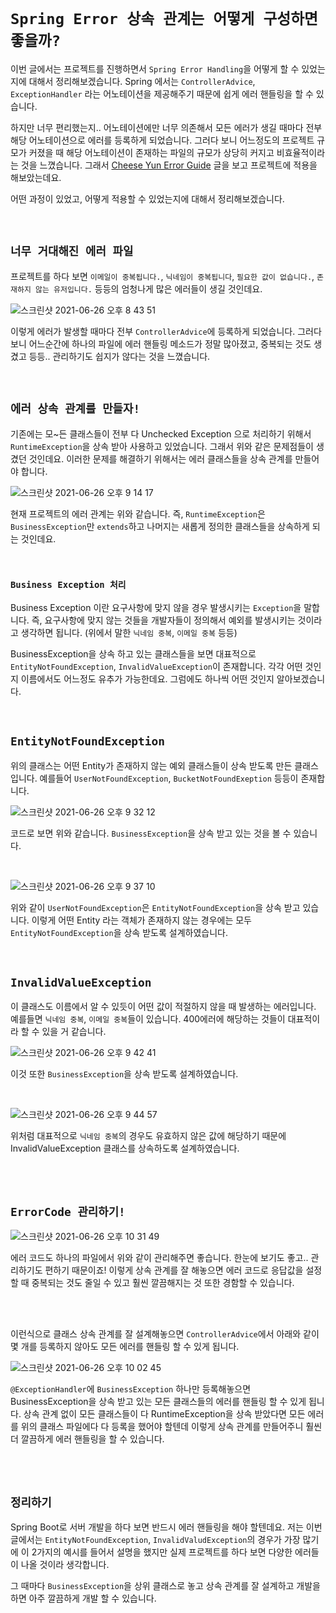 # `Spring Error 상속 관계는 어떻게 구성하면 좋을까?`

이번 글에서는 프로젝트를 진행하면서 `Spring Error Handling`을 어떻게 할 수 있었는지에 대해서 정리해보겠습니다. Spring 에서는 `ControllerAdvice`, `ExceptionHandler` 라는 어노테이션을 제공해주기 때문에 쉽게 에러 핸들링을 할 수 있습니다. 

하지만 너무 편리했는지.. 어노테이션에만 너무 의존해서 모든 에러가 생길 때마다 전부 해당 어노테이션으로 에러를 등록하게 되었습니다. 그러다 보니 어느정도의 프로젝트 규모가 커졌을 때 해당 어노테이션이 존재하는 파일의 규모가 상당히 커지고 비효율적이라는 것을 느꼈습니다.
그래서 [Cheese Yun Error Guide](https://cheese10yun.github.io/spring-guide-exception/) 글을 보고 프로젝트에 적용을 해보았는데요. 

어떤 과정이 있었고, 어떻게 적용할 수 있었는지에 대해서 정리해보겠습니다. 

<br>

## `너무 거대해진 에러 파일`

프로젝트를 하다 보면 `이메일이 중복됩니다.`, `닉네임이 중복됩니다`, `필요한 값이 없습니다.`, `존재하지 않는 유저입니다.` 등등의 엄청나게 많은 에러들이 생길 것인데요. 

![스크린샷 2021-06-26 오후 8 43 51](https://user-images.githubusercontent.com/45676906/123511901-39b20e00-d6bf-11eb-9652-0670f704fc11.png)

이렇게 에러가 발생할 때마다 전부 `ControllerAdvice`에 등록하게 되었습니다. 그러다 보니 어느순간에 하나의 파일에 에러 핸들링 메소드가 정말 많아졌고, 중복되는 것도 생겼고 등등.. 관리하기도 쉽지가 않다는 것을 느꼈습니다.

 
<br>

## `에러 상속 관계를 만들자!`

기존에는 모~든 클래스들이 전부 다 Unchecked Exception 으로 처리하기 위해서 `RuntimeException`을 상속 받아 사용하고 있었습니다. 그래서 위와 같은 문제점들이 생겼던 것인데요. 이러한 문제를 해결하기 위해서는 에러 클래스들을 상속 관계를 만들어야 합니다.

![스크린샷 2021-06-26 오후 9 14 17](https://user-images.githubusercontent.com/45676906/123512634-797af480-d6c3-11eb-9e86-e2c68015cf20.png)

현재 프로젝트의 에러 관계는 위와 같습니다. 즉, `RuntimeException`은 `BusinessException`만 `extends`하고 나머지는 새롭게 정의한 클래스들을 상속하게 되는 것인데요. 

<br>

### `Business Exception 처리`

Business Exception 이란 요구사항에 맞지 않을 경우 발생시키는 `Exception`을 말합니다. 즉, 요구사항에 맞지 않는 것들을 개발자들이 정의해서 예외를 발생시키는 것이라고 생각하면 됩니다. (위에서 말한 `닉네임 중복`, `이메일 중복` 등등)

BusinessException을 상속 하고 있는 클래스들을 보면 대표적으로 `EntityNotFoundException`, `InvalidValueException`이 존재합니다. 각각 어떤 것인지 이름에서도 어느정도 유추가 가능한데요. 그럼에도 하나씩 어떤 것인지 알아보겠습니다. 

<br>

## `EntityNotFoundException`

위의 클래스는 어떤 Entity가 존재하지 않는 예외 클래스들이 상속 받도록 만든 클래스입니다. 예를들어 `UserNotFoundException`, `BucketNotFoundExeption` 등등이 존재합니다. 

![스크린샷 2021-06-26 오후 9 32 12](https://user-images.githubusercontent.com/45676906/123513092-1fc7f980-d6c6-11eb-8403-dd696c2beea9.png)

코드로 보면 위와 같습니다. `BusinessException`을 상속 받고 있는 것을 볼 수 있습니다. 

<br>

![스크린샷 2021-06-26 오후 9 37 10](https://user-images.githubusercontent.com/45676906/123513186-ab418a80-d6c6-11eb-9bfd-e466e9d46179.png)

위와 같이 `UserNotFoundException`은 `EntityNotFoundException`을 상속 받고 있습니다. 이렇게 어떤 Entity 라는 객체가 존재하지 않는 경우에는 모두 `EntityNotFoundException`을 상속 받도록 설계하였습니다. 

<br>

## `InvalidValueException`

이 클래스도 이름에서 알 수 있듯이 어떤 값이 적절하지 않을 때 발생하는 에러입니다. 예를들면 `닉네임 중복`, `이메일 중복`들이 있습니다. 400에러에 해당하는 것들이 대표적이라 할 수 있을 거 같습니다. 

![스크린샷 2021-06-26 오후 9 42 41](https://user-images.githubusercontent.com/45676906/123513300-7124b880-d6c7-11eb-9999-5c1c13c1c54a.png)

이것 또한 `BusinessException`을 상속 받도록 설계하였습니다. 

<br>

![스크린샷 2021-06-26 오후 9 44 57](https://user-images.githubusercontent.com/45676906/123513352-c365d980-d6c7-11eb-8d4a-3c7da3d10baa.png)

위처럼 대표적으로 `닉네임 중복`의 경우도 유효하지 않은 값에 해당하기 때문에 InvalidValueException 클래스를 상속하도록 설계하였습니다.

<br> <br>

## `ErrorCode 관리하기!`

![스크린샷 2021-06-26 오후 10 31 49](https://user-images.githubusercontent.com/45676906/123514501-4e49d280-d6ce-11eb-9caa-4b7514284523.png)

에러 코드도 하나의 파일에서 위와 같이 관리해주면 좋습니다. 한눈에 보기도 좋고.. 관리하기도 편하기 때문이죠! 이렇게 상속 관계를 잘 해놓으면 에러 코드로 응답값을 설정할 때 중복되는 것도 줄일 수 있고 훨씬 깔끔해지는 것 또한 경함할 수 있습니다. 

<br> <br>

이런식으로 클래스 상속 관계를 잘 설계해놓으면 `ControllerAdvice`에서 아래와 같이 몇 개를 등록하지 않아도 모든 에러를 핸들링 할 수 있게 됩니다. 

![스크린샷 2021-06-26 오후 10 02 45](https://user-images.githubusercontent.com/45676906/123513812-3ec88a80-d6ca-11eb-8807-8a2c05a43f10.png)

`@ExceptionHandler`에 `BusinessException` 하나만 등록해놓으면 BusinessException을 상속 받고 있는 모든 클래스들의 에러를 핸들링 할 수 있게 됩니다. 상속 관계 없이 모든 클래스들이 다 RuntimeException을 상속 받았다면 모든 에러를 위의 클래스 파일에다 다 등록을 했어야 할텐데 
이렇게 상속 관계를 만들어주니 훨씬 더 깔끔하게 에러 핸들링을 할 수 있습니다. 

<br> <br>

## `정리하기`

Spring Boot로 서버 개발을 하다 보면 반드시 에러 핸들링을 해야 할텐데요. 저는 이번 글에서는 `EntityNotFoundException`, `InvalidValudException`의 경우가 가장 많기에 이 2가지의 예시를 들어서 설명을 했지만 실제 프로젝트를 하다 보면 다양한 에러들이 나올 것이라 생각합니다. 

그 때마다 `BusinessException`을 상위 클래스로 놓고 상속 관계를 잘 설계하고 개발을 하면 아주 깔끔하게 개발 할 수 있습니다. 